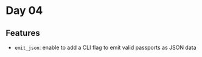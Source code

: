 # Day 04

## Features

- `emit_json`: enable to add a CLI flag to emit valid passports as JSON data
